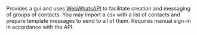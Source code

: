 Provides a gui and uses [WebWhatsAPI](https://github.com/mukulhase/WebWhatsapp-Wrapper) to facilitate creation and messaging of groups of contacts.
You may import a csv with a list of contacts and prepare template messages to send to all of them.
Requires manual sign-in in accordance with the API.
